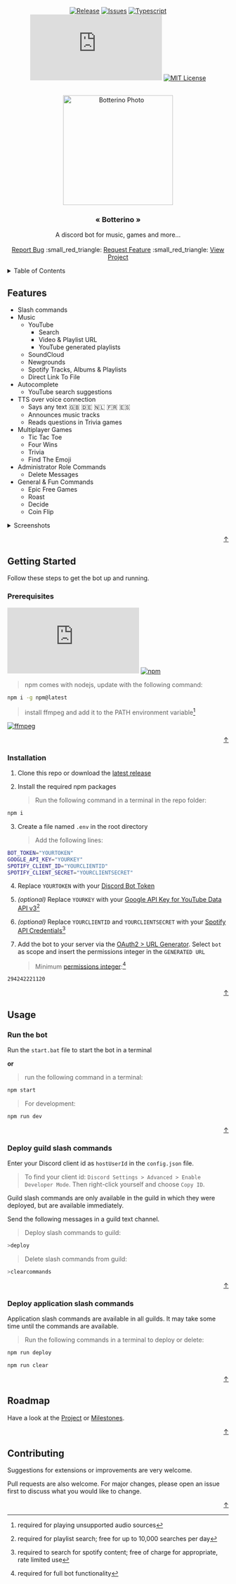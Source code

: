 <div id="top"></div>

<div align="center">

  <a href="">[![Release][release-shield]][release-url]
  <a href="">[![Issues][issues-shield]][issues-url]
  <a href="">[![Typescript][typescript-shield]][typescript-url]
  <a href="">[![DiscordJS][discordjs-shield]][discordjs-url]
  <a href="">[![MIT License][license-shield]][license-url]

</div>

<div align="center">
  <br />
  <a href="https://unsplash.com/photos/N2zxMUDwT4I">
    <img src="https://images.weserv.nl/?url=https://unsplash.com/photos/N2zxMUDwT4I/download?ixid=MnwxMjA3fDB8MXxhbGx8N3x8fHx8fDJ8fDE2NTMyNzQzOTk&force=true&w=640?v=4&fit=cover&mask=circle&maxage=7d&con=-15&mod=1.2" alt="Botterino Photo" width="250" height="250">
  </a>
  <p align="center">
    <h3 align="center">« Botterino »</h3>
    A discord bot for music, games and more...
    <br />
    <br />
    <a href="https://github.com/danloe/Botterino/issues">Report Bug</a>
    :small_red_triangle:
    <a href="https://github.com/danloe/Botterino/issues">Request Feature</a>
    :small_red_triangle:
    <a href="https://github.com/users/danloe/projects/1">View Project</a>
  </p>
</div>

<details>
  <summary>Table of Contents</summary>
  <ol>
    <li>
      <a href="#features">Features</a>
    </li>
    <li>
      <a href="#getting-started">Getting Started</a>
      <ul>
        <li><a href="#prerequisites">Prerequisites</a></li>
        <li><a href="#installation">Installation</a></li>
      </ul>
    </li>
    <li><a href="#usage">Usage</a></li>
      <ul>
        <li><a href="#run-the-bot">Run the bot</a></li>
        <li><a href="#deploy-guild-slash-commands">Deploy guild slash commands</a></li>
        <li><a href="#deploy-application-slash-commands">Deploy application slash commands</a></li>
      </ul>
    <li><a href="#roadmap">Roadmap</a></li>
    <li><a href="#contributing">Contributing</a></li>
  </ol>
</details>

## Features

- Slash commands
- Music
  - YouTube
    - Search
    - Video & Playlist URL
    - YouTube generated playlists
  - SoundCloud
  - Newgrounds
  - Spotify Tracks, Albums & Playlists
  - Direct Link To File
- Autocomplete
  - YouTube search suggestions
- TTS over voice connection
  - Says any text :gb: :de: :netherlands: :fr: :es:
  - Announces music tracks
  - Reads questions in Trivia games
- Multiplayer Games
  - Tic Tac Toe
  - Four Wins
  - Trivia
  - Find The Emoji
- Administrator Role Commands
  - Delete Messages
- General & Fun Commands
  - Epic Free Games
  - Roast
  - Decide
  - Coin Flip

<details>
  <summary>Screenshots</summary>
      <table style="width: 250px;"  cellpadding="2">
        <tbody>
          <tr>
          <td><img src="http://fayyn.bplaced.net/botterino/youtube.jpg" maxwidth alt="Botterino YouTube"></td>
          <td><img src="http://fayyn.bplaced.net/botterino/trivia.jpg" maxwidth alt="Botterino Trivia"></td>
          </tr>
          <tr>
          <td><img src="http://fayyn.bplaced.net/botterino/playlist.jpg" maxwidth alt="Botterino Playlist">
            <img src="http://fayyn.bplaced.net/botterino/soundcloud.jpg" maxwidth alt="Botterino SoundCloud"></td>
          <td><img src="http://fayyn.bplaced.net/botterino/queue.jpg" maxwidth alt="Botterino Queue"></td>
          </tr>
          <tr>
          <td><img src="http://fayyn.bplaced.net/botterino/challenge.jpg" maxwidth alt="Botterino Challenge"></td>
          <td><img src="http://fayyn.bplaced.net/botterino/fw.jpg" maxwidth alt="Botterino FourWins"></td>
          </tr>
          <tr>
          <td><img src="http://fayyn.bplaced.net/botterino/about.jpg" maxwidth alt="Botterino About"></td>
          <td><img src="http://fayyn.bplaced.net/botterino/ttt.jpg" maxwidth alt="Botterino TicTacToe"></td>
          </tr>
        </tbody>
      </table>
</details>

<p align="right"><a href="#top">&uarr;</a></p>

## Getting Started

Follow these steps to get the bot up and running.

### Prerequisites

[![NodeJS][node-shield]][node-url]
[![npm][npm-shield]][npm-url]

> npm comes with nodejs, update with the following command:

```sh
npm i -g npm@latest
```

> install ffmpeg and add it to the PATH environment variable[^ffmpeg]

[^ffmpeg]: required for playing unsupported audio sources

[![ffmpeg][ffmpeg-shield]][ffmpeg-url]

<p align="right"><a href="#top">&uarr;</a></p>

### Installation

1. Clone this repo or download the [latest release](https://github.com/danloe/Botterino/releases/)

2. Install the required npm packages
    > Run the following command in a terminal in the repo folder:

```sh
npm i
```

3. Create a file named `.env` in the root directory
    > Add the following lines:

```sh
BOT_TOKEN="YOURTOKEN"
GOOGLE_API_KEY="YOURKEY"
SPOTIFY_CLIENT_ID="YOURCLIENTID"
SPOTIFY_CLIENT_SECRET="YOURCLIENTSECRET"
```

4. Replace `YOURTOKEN` with your [Discord Bot Token](https://discord.com/developers/applications)

5. _(optional)_ Replace `YOURKEY` with your [Google API Key for YouTube Data API v3](https://console.cloud.google.com/marketplace/product/google/youtube.googleapis.com)[^googleapi]
   [^googleapi]:required for playlist search; free for up to 10,000 searches per day

6. _(optional)_ Replace `YOURCLIENTID` and `YOURCLIENTSECRET` with your [Spotify API Credentials](https://developer.spotify.com/dashboard/)[^spotifyapi]
   [^spotifyapi]:required to search for spotify content; free of charge for appropriate, rate limited use

7. Add the bot to your server via the [OAuth2 > URL Generator](https://discord.com/developers/applications). Select `bot` as scope and insert the permissions integer in the `GENERATED URL`
    > Minimum [permissions integer](https://discordapi.com/permissions.html#294242221120):[^permissions]

```sh
294242221120
```

[^permissions]: required for full bot functionality

<p align="right"><a href="#top">&uarr;</a></p>

## Usage

### Run the bot

Run the `start.bat` file to start the bot in a terminal

**or**

> run the following command in a terminal:

```sh
npm start
```

> For development:

```sh
npm run dev
```

<p align="right"><a href="#top">&uarr;</a></p>

### Deploy guild slash commands

Enter your Discord client id as `hostUserId` in the `config.json` file.
    
>To find your client id: `Discord Settings > Advanced > Enable Developer Mode`. Then right-click yourself and choose `Copy ID`.

Guild slash commands are only available in the guild in which they were deployed, but are available immediately.

Send the following messages in a guild text channel.

> Deploy slash commands to guild:

```sh
>deploy
```

> Delete slash commands from guild:

```sh
>clearcommands
```

<p align="right"><a href="#top">&uarr;</a></p>

### Deploy application slash commands

Application slash commands are available in all guilds. It may take some time until the commands are available.

> Run the following commands in a terminal to deploy or delete:

```sh
npm run deploy
```

```sh
npm run clear
```

<p align="right"><a href="#top">&uarr;</a></p>

## Roadmap

Have a look at the [Project](https://github.com/users/danloe/projects/1) or [Milestones](https://github.com/danloe/Botterino/milestones).

<p align="right"><a href="#top">&uarr;</a></p>

## Contributing

Suggestions for extensions or improvements are very welcome.

Pull requests are also welcome. For major changes, please open an issue first to discuss what you would like to change.

<p align="right"><a href="#top">&uarr;</a></p>

[release-shield]: https://img.shields.io/github/v/release/danloe/botterino?style=for-the-badge
[release-url]: https://github.com/danloe/Botterino/releases
[issues-shield]: https://img.shields.io/github/issues/danloe/Botterino.svg?style=for-the-badge
[issues-url]: https://github.com/danloe/Botterino/issues
[typescript-shield]: https://img.shields.io/github/package-json/dependency-version/danloe/botterino/dev/typescript?style=for-the-badge
[typescript-url]: https://github.com/Microsoft/TypeScript
[discordjs-shield]: https://img.shields.io/github/package-json/dependency-version/danloe/botterino/discord.js?style=for-the-badge
[discordjs-url]: https://github.com/discordjs/discord.js
[license-shield]: https://img.shields.io/github/license/danloe/Botterino.svg?style=for-the-badge
[license-url]: https://github.com/danloe/Botterino/blob/master/LICENSE.md
[node-shield]: https://img.shields.io/node/v/discord.js?style=flat-square
[node-url]: https://nodejs.org/
[npm-shield]: https://img.shields.io/npm/v/npm?style=flat-square
[npm-url]: https://github.com/npm
[ffmpeg-shield]: https://img.shields.io/badge/FFMPEG-%3E%3D5.0-brightgreen?style=flat-square
[ffmpeg-url]: https://www.ffmpeg.org/download.html
